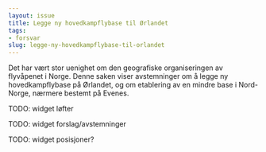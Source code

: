 ```yaml
---
layout: issue
title: Legge ny hovedkampflybase til Ørlandet
tags:
- forsvar
slug: legge-ny-hovedkampflybase-til-orlandet
---
```


Det har vært stor uenighet om den geografiske organiseringen av flyvåpenet i Norge. Denne saken viser avstemninger om å legge ny hovedkampflybase på Ørlandet, og om etablering av en mindre base i Nord-Norge, nærmere bestemt på Evenes.

TODO: widget løfter

TODO: widget forslag/avstemninger

TODO: widget posisjoner?

